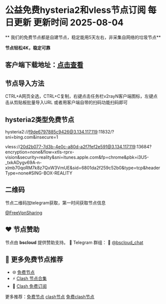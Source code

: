 # 公益免费hysteria2和vless节点订阅  每日更新  更新时间 2025-08-04

** 我们的免费节点都是自建节点，稳定能用5天左右，非采集自网络的垃圾节点**

**节点轻松4K，稳定可靠**

## 客户端下载地址：[点击查看](https://doc.kspub.top/3526.html)

## 节点导入方法

CTRL+A网页全选，CTRL+C复制，右键点击任务栏v2rayN客户端图标，左键点击从剪贴板批量导入URL
或者用客户端自带的扫码功能扫码即可

## hysteria2类型免费节点

hysteria2://f9de6797885c9426@3.134.117.119:11832/?sni=bing.com&insecure=1

vless://20d2b077-7d3b-4e0c-a80d-a2f7fef2e591@3.134.117.119:13684?encryption=none&flow=xtls-rprx-vision&security=reality&sni=itunes.apple.com&fp=chrome&pbk=i3U5-_txkADygv69A-n-xlmb70qoRM7k8z7QxW3VmUE&sid=6801da2f259c52b0&type=tcp&headerType=none#SING-BOX-REALITY

## 二维码

节点二维码加telegram获取，第一时间获取节点信息


[@FreeVpnSharing](https://t.me/FreeVpnSharing)

## ❤️ 节点赞助

节点由 **bscloud** 提供赞助支持。
📢 Telegram 群组：
🔗 [@bscloud_chat](https://t.me/bscloud_chat)


## 🔗 更多免费节点推荐

- 🌐 [免费节点](https://clashgithub.com)
- ⚡ [Clash 节点合集](https://github.com/aiboboxx/clashfree)
- 📡 [Clash 免费订阅](https://clashbk.github.io/)
  

更多推荐：[免费节点](https://clashgithub.com)  [clash节点](https://github.com/aiboboxx/clashfree)  [免费clash节点](https://clashbk.github.io/)
